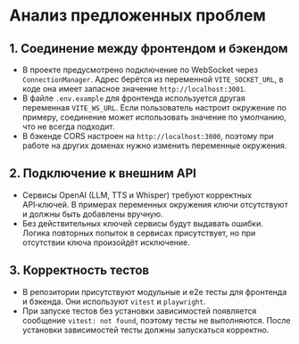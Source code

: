 # Анализ предложенных проблем

## 1. Соединение между фронтендом и бэкендом
- В проекте предусмотрено подключение по WebSocket через `ConnectionManager`. Адрес берётся из переменной `VITE_SOCKET_URL`, в коде она имеет запасное значение `http://localhost:3001`.
- В файле `.env.example` для фронтенда используется другая переменная `VITE_WS_URL`. Если пользователь настроит окружение по примеру, соединение может использовать значение по умолчанию, что не всегда подходит.
- В бэкенде CORS настроен на `http://localhost:3000`, поэтому при работе на других доменах нужно изменить переменные окружения.

## 2. Подключение к внешним API
- Сервисы OpenAI (LLM, TTS и Whisper) требуют корректных API‑ключей. В примерах переменных окружения ключи отсутствуют и должны быть добавлены вручную.
- Без действительных ключей сервисы будут выдавать ошибки. Логика повторных попыток в сервисах присутствует, но при отсутствии ключа произойдёт исключение.

## 3. Корректность тестов
- В репозитории присутствуют модульные и e2e тесты для фронтенда и бэкенда. Они используют `vitest` и `playwright`.
- При запуске тестов без установки зависимостей появляется сообщение `vitest: not found`, поэтому тесты не выполняются. После установки зависимостей тесты должны запускаться корректно.
